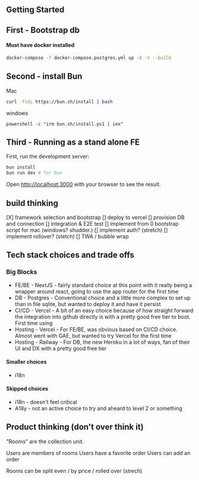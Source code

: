 ## Getting Started

## First - Bootstrap db 
#### Must have docker installed

```bash
docker-compose -f docker-compose.postgres.yml up -d -V --build
```

## Second - install Bun 

Mac
```bash
curl -fsSL https://bun.sh/install | bash
```

windows
```
powershell -c "irm bun.sh/install.ps1 | iex"
```


## Third - Running as a stand alone FE

First, run the development server:

```bash
bun install
bun run dev # for bun
```

Open [http://localhost:3000](http://localhost:3000) with your browser to see the result.



## build thinking

[X] framework selection and bootstrap
[] deploy to vercel
[] provision DB and connection
[] integration & E2E test
[] implement from 0 bootstrap script for mac (windows? shudder.)
[] implement auth? (stretch)
[] implement rollover? (stetch)
[] TWA / bubble wrap

## Tech stack choices and trade offs

### Big Blocks

- FE/BE - NextJS - fairly standard choice at this point with it really being a wrapper around react, going to use the app router for the first time
- DB - Postgres - Conventional choice and a little more complex to set up than in file sqlite, but wanted to deploy it and have it persist
- CI/CD - Vercel - A bit of an easy choice because of how straight forward the integration into github directly is with a pretty good free tier to boot. First time using
- Hosting - Vercel - For FE/BE, was obvious based on CI/CD choice. Almost went with GAE, but wanted to try Vercel for the first time
- Hosting - Railway - For DB, the new Heroku in a lot of ways, fan of their UI and DX with a pretty good free tier

#### Smaller choices

- i18n

#### Skipped choices

- i18n - doesn't feel critical
- A18y - not an active choice to try and aheard to level 2 or something

## Product thinking (don't over think it)

"Rooms" are the collection unit.

Users are members of rooms
Users have a favorite order
Users can add an order

Rooms can be split even / by price / rolled over (strech)
